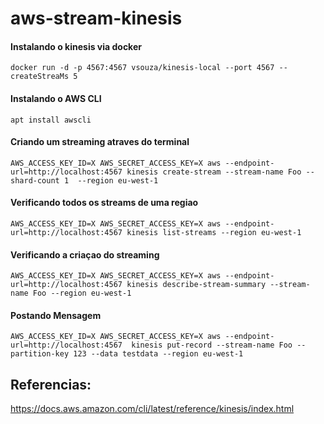 # aws-stream-kinesis

#### Instalando o kinesis via docker
```
docker run -d -p 4567:4567 vsouza/kinesis-local --port 4567 --createStreaMs 5
```
#### Instalando o AWS CLI
```
apt install awscli
```
#### Criando um streaming atraves do terminal
```
AWS_ACCESS_KEY_ID=X AWS_SECRET_ACCESS_KEY=X aws --endpoint-url=http://localhost:4567 kinesis create-stream --stream-name Foo --shard-count 1  --region eu-west-1
```
#### Verificando todos os streams de uma regiao
```
AWS_ACCESS_KEY_ID=X AWS_SECRET_ACCESS_KEY=X aws --endpoint-url=http://localhost:4567 kinesis list-streams --region eu-west-1
```
#### Verificando a criaçao do streaming
```
AWS_ACCESS_KEY_ID=X AWS_SECRET_ACCESS_KEY=X aws --endpoint-url=http://localhost:4567 kinesis describe-stream-summary --stream-name Foo --region eu-west-1
```
#### Postando Mensagem
```
AWS_ACCESS_KEY_ID=X AWS_SECRET_ACCESS_KEY=X aws --endpoint-url=http://localhost:4567  kinesis put-record --stream-name Foo --partition-key 123 --data testdata --region eu-west-1
```

## Referencias:
https://docs.aws.amazon.com/cli/latest/reference/kinesis/index.html
